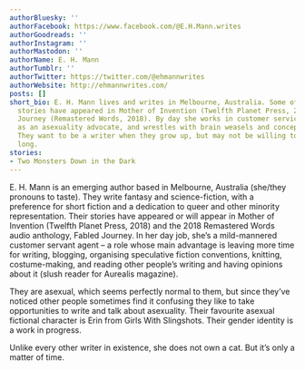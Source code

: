 ```yaml
---
authorBluesky: ''
authorFacebook: https://www.facebook.com/@E.H.Mann.writes
authorGoodreads: ''
authorInstagram: ''
authorMastodon: ''
authorName: E. H. Mann
authorTumblr: ''
authorTwitter: https://twitter.com/@ehmannwrites
authorWebsite: http://ehmannwrites.com/
posts: []
short_bio: E. H. Mann lives and writes in Melbourne, Australia. Some of their other
  stories have appeared in Mother of Invention (Twelfth Planet Press, 2018) and Fabled
  Journey (Remastered Words, 2018). By day she works in customer service, volunteers
  as an asexuality advocate, and wrestles with brain weasels and concepts of gender.
  They want to be a writer when they grow up, but may not be willing to wait that
  long.
stories:
- Two Monsters Down in the Dark
---
```


E. H. Mann is an emerging author based in Melbourne, Australia (she/they pronouns to taste). They write fantasy and science-fiction, with a preference for short fiction and a dedication to queer and other minority representation. Their stories have appeared or will appear in Mother of Invention (Twelfth Planet Press, 2018) and the 2018 Remastered Words audio anthology, Fabled Journey.
In her day job, she’s a mild-mannered customer servant agent – a role whose main advantage is leaving more time for writing, blogging, organising speculative fiction conventions, knitting, costume-making, and reading other people’s writing and having opinions about it (slush reader for Aurealis magazine).

They are asexual, which seems perfectly normal to them, but since they’ve noticed other people sometimes find it confusing they like to take opportunities to write and talk about asexuality. Their favourite asexual fictional character is Erin from Girls With Slingshots. Their gender identity is a work in progress.

Unlike every other writer in existence, she does not own a cat. But it’s only a matter of time.